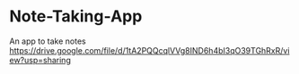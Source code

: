 # Note-Taking-App
An app to take notes
https://drive.google.com/file/d/1tA2PQQcqlVVg8IND6h4bI3qO39TGhRxR/view?usp=sharing